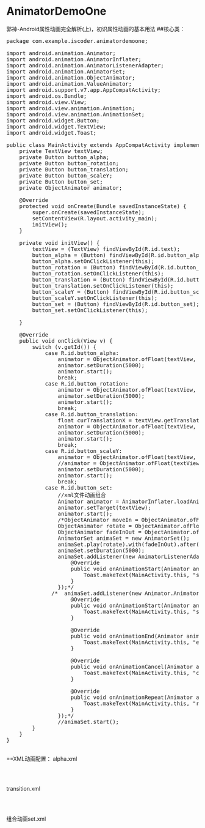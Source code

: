 # AnimatorDemoOne
郭神-Android属性动画完全解析(上)，初识属性动画的基本用法
##核心类：
<pre>
package com.example.iscoder.animatordemoone;

import android.animation.Animator;
import android.animation.AnimatorInflater;
import android.animation.AnimatorListenerAdapter;
import android.animation.AnimatorSet;
import android.animation.ObjectAnimator;
import android.animation.ValueAnimator;
import android.support.v7.app.AppCompatActivity;
import android.os.Bundle;
import android.view.View;
import android.view.animation.Animation;
import android.view.animation.AnimationSet;
import android.widget.Button;
import android.widget.TextView;
import android.widget.Toast;

public class MainActivity extends AppCompatActivity implements View.OnClickListener {
    private TextView textView;
    private Button button_alpha;
    private Button button_rotation;
    private Button button_translation;
    private Button button_scaleY;
    private Button button_set;
    private ObjectAnimator animator;

    @Override
    protected void onCreate(Bundle savedInstanceState) {
        super.onCreate(savedInstanceState);
        setContentView(R.layout.activity_main);
        initView();
    }

    private void initView() {
        textView = (TextView) findViewById(R.id.text);
        button_alpha = (Button) findViewById(R.id.button_alpha);
        button_alpha.setOnClickListener(this);
        button_rotation = (Button) findViewById(R.id.button_rotation);
        button_rotation.setOnClickListener(this);
        button_translation = (Button) findViewById(R.id.button_translation);
        button_translation.setOnClickListener(this);
        button_scaleY = (Button) findViewById(R.id.button_scaleY);
        button_scaleY.setOnClickListener(this);
        button_set = (Button) findViewById(R.id.button_set);
        button_set.setOnClickListener(this);

    }

    @Override
    public void onClick(View v) {
        switch (v.getId()) {
            case R.id.button_alpha:
                animator = ObjectAnimator.ofFloat(textView, "alpha", 1f, 0f, 1f);
                animator.setDuration(5000);
                animator.start();
                break;
            case R.id.button_rotation:
                animator = ObjectAnimator.ofFloat(textView, "rotation", 0f, 360f);
                animator.setDuration(5000);
                animator.start();
                break;
            case R.id.button_translation:
                float curTranslationX = textView.getTranslationX();
                animator = ObjectAnimator.ofFloat(textView, "translationX", curTranslationX, -1000f, curTranslationX);
                animator.setDuration(5000);
                animator.start();
                break;
            case R.id.button_scaleY:
                animator = ObjectAnimator.ofFloat(textView, "scaleY", 1f, 3f, 1f);
                //animator = ObjectAnimator.ofFloat(textView, "scaleX", 1f, 3f, 1f);
                animator.setDuration(5000);
                animator.start();
                break;
            case R.id.button_set:
                //xml文件动画组合
                Animator animator = AnimatorInflater.loadAnimator(MainActivity.this, R.animator.set);
                animator.setTarget(textView);
                animator.start();
                /*ObjectAnimator moveIn = ObjectAnimator.ofFloat(textView, "translationX", -900f, 0f);
                ObjectAnimator rotate = ObjectAnimator.ofFloat(textView, "rotation", 0f, 360f);
                ObjectAnimator fadeInOut = ObjectAnimator.ofFloat(textView, "alpha", 1f, 0f, 1f);
                AnimatorSet animaSet = new AnimatorSet();
                animaSet.play(rotate).with(fadeInOut).after(moveIn);
                animaSet.setDuration(5000);
                animaSet.addListener(new AnimatorListenerAdapter() {
                    @Override
                    public void onAnimationStart(Animator animation) {
                        Toast.makeText(MainActivity.this, "start", Toast.LENGTH_SHORT).show();
                    }
                });*/
              /*  animaSet.addListener(new Animator.AnimatorListener() {
                    @Override
                    public void onAnimationStart(Animator animation) {
                        Toast.makeText(MainActivity.this, "start", Toast.LENGTH_SHORT).show();
                    }

                    @Override
                    public void onAnimationEnd(Animator animation) {
                        Toast.makeText(MainActivity.this, "end", Toast.LENGTH_SHORT).show();
                    }

                    @Override
                    public void onAnimationCancel(Animator animation) {
                        Toast.makeText(MainActivity.this, "cancel", Toast.LENGTH_SHORT).show();
                    }

                    @Override
                    public void onAnimationRepeat(Animator animation) {
                        Toast.makeText(MainActivity.this, "repeat", Toast.LENGTH_SHORT).show();
                    }
                });*/
                //animaSet.start();
        }
    }
}

</pre>
==XML动画配置：
alpha.xml
<pre>
<?xml version="1.0" encoding="utf-8"?>
<objectAnimator xmlns:android="http://schemas.android.com/apk/res/android"
    android:propertyName="alpha"
    android:valueFrom="1"
    android:valueTo="0"
    android:valueType="floatType" />
</pre>
transition.xml
<pre>
<?xml version="1.0" encoding="utf-8"?>
<animator xmlns:android="http://schemas.android.com/apk/res/android"
    android:valueFrom="0"
    android:valueTo="100"
    android:valueType="intType" />
</pre>
组合动画set.xml
<pre>
<?xml version="1.0" encoding="utf-8"?>
<set xmlns:android="http://schemas.android.com/apk/res/android"
    android:ordering="sequentially">
    <objectAnimator
        android:duration="2000"
        android:propertyName="translationX"
        android:valueFrom="-900"
        android:valueTo="0"
        android:valueType="floatType" />
    <set android:ordering="together">
        <objectAnimator
            android:duration="3000"
            android:propertyName="rotation"
            android:valueFrom="0"
            android:valueTo="360"
            android:valueType="floatType" />
        <set android:ordering="sequentially">
            <objectAnimator
                android:duration="1500"
                android:propertyName="alpha"
                android:valueFrom="1"
                android:valueTo="0"
                android:valueType="floatType" />
            <objectAnimator
                android:duration="1500"
                android:propertyName="alpha"
                android:valueFrom="0"
                android:valueTo="1"
                android:valueType="floatType" />
        </set>
    </set>
</set>
</pre>
